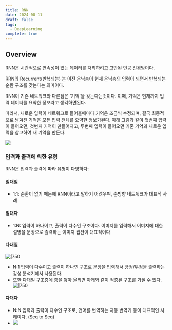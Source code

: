 ```yaml
---
title: RNN
date: 2024-08-11
draft: false
tags:
  - DeepLearning
complete: true
---
```

## Overview
RNN은 시간적으로 연속성이 있는 데이터를 처리하려고 고안된 인공 신경망이다.

RRN의 Recurrent(반복되는) 는 이전 은닉층이 현재 은닉층의 입력이 되면서 반복되는 순환 구조를 갖는다는 의미이다.

RNN이 기존 네트워크와 다른점은 '기억'을 갖는다는것이다. 이때, 기억은 현재까지 입력 데이터를 요약한 정보라고 생각하면된다.

따라서, 새로운 입력이 네트워크로 들어올때마다 기억은 조금씩 수정되며, 결국 최종적으로 남겨진 기억은 모든 입력 전체를 요약한 정보가된다. 아래 그림과 같이 첫번째 입력이 들어오면, 첫번째 기억이 만들어지고, 두번째 입력이 들어오면 기존 기억과 새로운 입력을 참고하여 새 기억을 만든다.

![](https://i.imgur.com/HwPxqD8.png)


### 입력과 출력에 의한 유형
RNN은 입력과 출력에 따라 유형이 다양하다:

#### 일대일
-   1:1: 순환이 없기 때문에 RNN이라고 말하기 어려우며, 순방향 네트워크가 대표적 사례

#### 일대다
-   1:N: 입력이 하나이고, 출력이 다수인 구조이다. 이미지를 입력해서 이미지에 대한 설명을 문장으로 출력하는 이미지 캡션이 대표적이다

#### 다대일
![|750](https://i.imgur.com/V3hpGht.png)
-   N:1 입력이 다수이고 출력이 하나인 구조로 문장을 입력해서 긍정/부정을 출력하는 감성 분석기에서 사용된다.
- 또한 다대일 구조층에 층을 쌓아 올리면 아래와 같이 적층된 구조를 가질 수 있다.
![|750](https://i.imgur.com/0gTV6KW.png)

#### 다대다
-   N:N 입력과 출력이 다수인 구조로, 언어를 번역하는 자동 번역기 등이 대표적인 사례이다. (Seq to Seq)
- ![](https://i.imgur.com/y0LTTtL.png)
